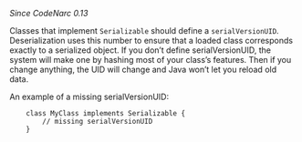 *Since CodeNarc 0.13*

Classes that implement `Serializable` should define a
`serialVersionUID`. Deserialization uses this number to ensure that a
loaded class corresponds exactly to a serialized object. If you don’t
define serialVersionUID, the system will make one by hashing most of
your class’s features. Then if you change anything, the UID will change
and Java won’t let you reload old data.

An example of a missing serialVersionUID:

        class MyClass implements Serializable {
            // missing serialVersionUID
        }
